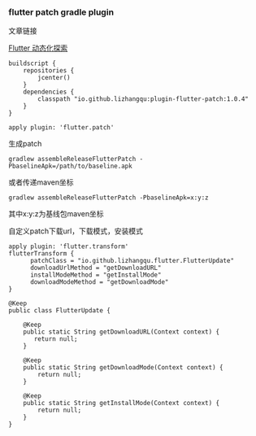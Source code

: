 ### flutter patch gradle plugin

文章链接

[Flutter 动态化探索](http://lizhangqu.github.io/2019/03/22/Flutter-%E5%8A%A8%E6%80%81%E5%8C%96%E6%8E%A2%E7%B4%A2/)

```
buildscript {
    repositories {
        jcenter()
    }
    dependencies {
        classpath "io.github.lizhangqu:plugin-flutter-patch:1.0.4"
    }
}

apply plugin: 'flutter.patch'

```


生成patch

```
gradlew assembleReleaseFlutterPatch -PbaselineApk=/path/to/baseline.apk 
```

或者传递maven坐标

```
gradlew assembleReleaseFlutterPatch -PbaselineApk=x:y:z
```

其中x:y:z为基线包maven坐标



自定义patch下载url，下载模式，安装模式

```
apply plugin: 'flutter.transform'
flutterTransform {
      patchClass = "io.github.lizhangqu.flutter.FlutterUpdate"
      downloadUrlMethod = "getDownloadURL"
      installModeMethod = "getInstallMode"
      downloadModeMethod = "getDownloadMode"
}
```


```
@Keep
public class FlutterUpdate {

    @Keep
    public static String getDownloadURL(Context context) {
       return null;
    }

    @Keep
    public static String getDownloadMode(Context context) {
        return null;
    }

    @Keep
    public static String getInstallMode(Context context) {
        return null;
    }
}

```